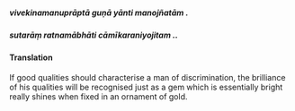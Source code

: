 ##### vivekinamanuprāptā guṇā yānti manojñatām .
##### sutarāṃ ratnamābhāti cāmīkaraniyojitam ..

#### Translation

If good qualities should characterise a man of discrimination, the brilliance of his qualities will be recognised just as a gem which is essentially bright really shines when fixed in an ornament of gold.